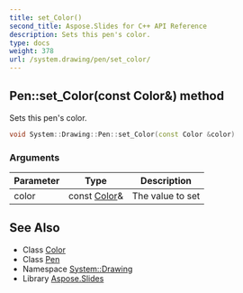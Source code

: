 ```yaml
---
title: set_Color()
second_title: Aspose.Slides for C++ API Reference
description: Sets this pen's color.
type: docs
weight: 378
url: /system.drawing/pen/set_color/
---
```

## Pen::set_Color(const Color\&) method


Sets this pen's color.

```cpp
void System::Drawing::Pen::set_Color(const Color &color)
```


### Arguments

| Parameter | Type | Description |
| --- | --- | --- |
| color | const [Color](../../color/)\& | The value to set |

## See Also

* Class [Color](../../color/)
* Class [Pen](../)
* Namespace [System::Drawing](../../)
* Library [Aspose.Slides](../../../)